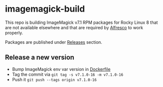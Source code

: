 # imagemagick-build

This repo is building ImageMagick v7.1 RPM packages for Rocky Linux 8 that are
not available elsewhere and that are required by
[Alfresco](https://docs.alfresco.com/content-services/latest/support/) to work properly.

Packages are published under [Releases](https://github.com/Alfresco/imagemagick-build/releases) section.

## Release a new version

* Bump ImageMagick env var version in [Dockerfile](https://github.com/Alfresco/imagemagick-build/blob/main/.github/actions/rockylinux-build/Dockerfile#L3)
* Tag the commit via `git tag -s v7.1.0-16 -m v7.1.0-16`
* Push it `git push --tags origin v7.1.0-16`
